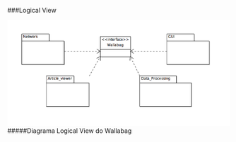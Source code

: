 ###Logical View


![Logial View Diagram](https://github.com/Joao-up201000385/android-app/blob/master/ESOF-docs/Diagramas/LogicalView.png)
#####Diagrama Logical View do Wallabag
